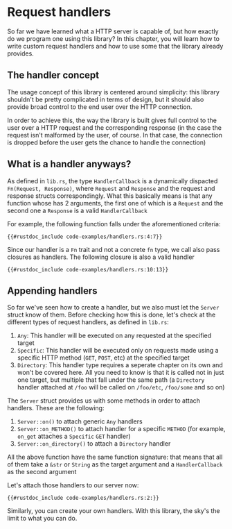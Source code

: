 # Request handlers

So far we have learned what a HTTP server is capable of, but how exactly do we program one using this library? In this chapter, you will learn how to write custom request handlers and how to use some that the library already provides.

## The handler concept

The usage concept of this library is centered around simplicity: this library shouldn't be pretty complicated in terms of design, but it should also provide broad control to the end user over the HTTP connection.

In order to achieve this, the way the library is built gives full control to the user over a HTTP request and the corresponding response (in the case the request isn't malformed by the user, of course. In that case, the connection is dropped before the user gets the chance to handle the connection)

## What is a handler anyways?

As defined in `lib.rs`, the type `HandlerCallback` is a dynamically dispacted `Fn(Request, Response)`, where `Request` and `Response` and the request and response structs correspondingly. What this basically means is that any function whose has 2 arguments, the first one of which is a `Request` and the second one a `Response` is a valid `HandlerCallback`

For example, the following function falls under the aforementioned criteria:

```rust, no_run
{{#rustdoc_include code-examples/handlers.rs:4:7}}
```

Since our handler is a `Fn` trait and not a concrete `fn` type, we call also pass closures as handlers. The following closure is also a valid handler

```rust, no_run
{{#rustdoc_include code-examples/handlers.rs:10:13}}
```

## Appending handlers

So far we've seen how to create a handler, but we also must let the `Server` struct know of them. Before checking how this is done, let's check at the different types of request handlers, as defined in `lib.rs`:

1) `Any`: This handler will be executed on any requested at the specified target
2) `Specific`: This handler will be executed only on requests made using a specific HTTP method (`GET`, `POST`, etc) at the specified target
3) `Directory`: This handler type requires a seperate chapter on its own and won't be covered here. All you need to know is that it is called not in just one target, but multiple that fall under the same path (a `Directory` handler attached at `/foo` will be called on `/foo/etc`, `/foo/some` and so on)

The `Server` struct provides us with some methods in order to attach handlers. These are the following:

1) `Server::on()` to attach generic `Any` handlers
2) `Server::on_METHOD()` to attach handler for a specific `METHOD` (for example, `on_get` attaches a `Specific` `GET` handler)
3) `Server::on_directory()` to attach a `Directory` handler

All the above function have the same function signature: that means that all of them take a `&str` or `String` as the target argument and a `HandlerCallback` as the second argument

Let's attach those handlers to our server now:

```rust, no_run
{{#rustdoc_include code-examples/handlers.rs:2:}}
```

Similarly, you can create your own handlers. With this library, the sky's the limit to what you can do.
